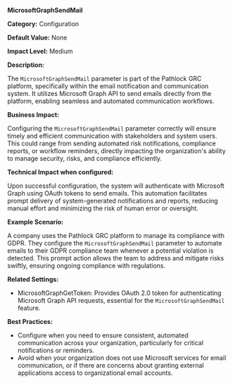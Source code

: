 **MicrosoftGraphSendMail**

**Category:** Configuration

**Default Value:** None

**Impact Level:** Medium

**Description:**

The `MicrosoftGraphSendMail` parameter is part of the Pathlock GRC platform, specifically within the email notification and communication system. It utilizes Microsoft Graph API to send emails directly from the platform, enabling seamless and automated communication workflows.

**Business Impact:**

Configuring the `MicrosoftGraphSendMail` parameter correctly will ensure timely and efficient communication with stakeholders and system users. This could range from sending automated risk notifications, compliance reports, or workflow reminders, directly impacting the organization's ability to manage security, risks, and compliance efficiently.

**Technical Impact when configured:**

Upon successful configuration, the system will authenticate with Microsoft Graph using OAuth tokens to send emails. This automation facilitates prompt delivery of system-generated notifications and reports, reducing manual effort and minimizing the risk of human error or oversight.

**Example Scenario:**

A company uses the Pathlock GRC platform to manage its compliance with GDPR. They configure the `MicrosoftGraphSendMail` parameter to automate emails to their GDPR compliance team whenever a potential violation is detected. This prompt action allows the team to address and mitigate risks swiftly, ensuring ongoing compliance with regulations.

**Related Settings:**

- MicrosoftGraphGetToken: Provides OAuth 2.0 token for authenticating Microsoft Graph API requests, essential for the `MicrosoftGraphSendMail` feature.

**Best Practices:** 

- Configure when you need to ensure consistent, automated communication across your organization, particularly for critical notifications or reminders.
- Avoid when your organization does not use Microsoft services for email communication, or if there are concerns about granting external applications access to organizational email accounts.